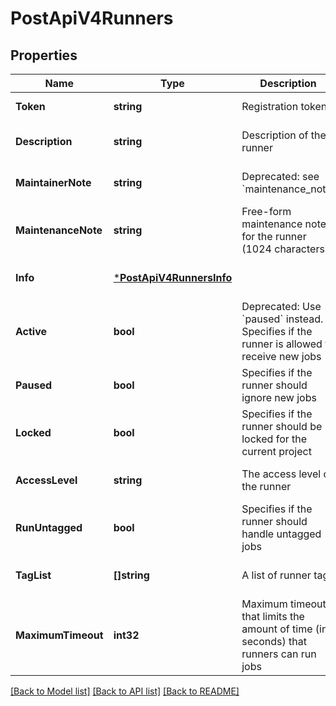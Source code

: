 # PostApiV4Runners

## Properties
Name | Type | Description | Notes
------------ | ------------- | ------------- | -------------
**Token** | **string** | Registration token | [default to null]
**Description** | **string** | Description of the runner | [optional] [default to null]
**MaintainerNote** | **string** | Deprecated: see &#x60;maintenance_note&#x60; | [optional] [default to null]
**MaintenanceNote** | **string** | Free-form maintenance notes for the runner (1024 characters) | [optional] [default to null]
**Info** | [***PostApiV4RunnersInfo**](postApiV4Runners_info.md) |  | [optional] [default to null]
**Active** | **bool** | Deprecated: Use &#x60;paused&#x60; instead. Specifies if the runner is allowed to receive new jobs | [optional] [default to null]
**Paused** | **bool** | Specifies if the runner should ignore new jobs | [optional] [default to null]
**Locked** | **bool** | Specifies if the runner should be locked for the current project | [optional] [default to null]
**AccessLevel** | **string** | The access level of the runner | [optional] [default to null]
**RunUntagged** | **bool** | Specifies if the runner should handle untagged jobs | [optional] [default to null]
**TagList** | **[]string** | A list of runner tags | [optional] [default to null]
**MaximumTimeout** | **int32** | Maximum timeout that limits the amount of time (in seconds) that runners can run jobs | [optional] [default to null]

[[Back to Model list]](../README.md#documentation-for-models) [[Back to API list]](../README.md#documentation-for-api-endpoints) [[Back to README]](../README.md)


